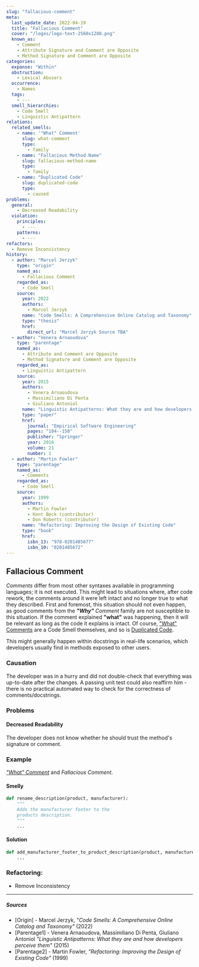 ```yaml
---
slug: "fallacious-comment"
meta:
  last_update_date: 2022-04-19
  title: "Fallacious Comment"
  cover: "/logos/logo-text-2560x1280.png"
  known_as:
    - Comment
    - Attribute Signature and Comment are Opposite
    - Method Signature and Comment are Opposite
categories:
  expanse: "Within"
  obstruction:
    - Lexical Abusers
  occurrence:
    - Names
  tags:
    - ---
  smell_hierarchies:
    - Code Smell
    - Linguistic Antipattern
relations:
  related_smells:
    - name: '"What" Comment'
      slug: what-comment
      type:
        - family
    - name: "Fallacious Method Name"
      slug: fallacious-method-name
      type:
        - family
    - name: "Duplicated Code"
      slug: duplicated-code
      type:
        - caused
problems:
  general:
    - Decreased Readability
  violation:
    principles:
      - ---
    patterns:
      - ---
refactors:
  - Remove Inconsistency
history:
  - author: "Marcel Jerzyk"
    type: "origin"
    named_as:
      - Fallacious Comment
    regarded_as:
      - Code Smell
    source:
      year: 2022
      authors:
        - Marcel Jerzyk
      name: "Code Smells: A Comprehensive Online Catalog and Taxonomy"
      type: "thesis"
      href:
        direct_url: "Marcel Jerzyk Source TBA"
  - author: "Venera Arnaoudova"
    type: "parentage"
    named_as:
      - Attribute and Comment are Opposite
      - Method Signature and Comment are Opposite
    regarded_as:
      - Linguistic Antipattern
    source:
      year: 2015
      authors:
        - Venera Arnaoudova
        - Massimiliano Di Penta
        - Giuliano Antoniol
      name: "Linguistic Antipatterns: What they are and how developers perceive them"
      type: "paper"
      href:
        journal: "Empirical Software Engineering"
        pages: "104--158"
        publisher: "Springer"
        year: 2016
        volume: 21
        number: 1
  - author: "Martin Fowler"
    type: "parentage"
    named_as:
      - Comments
    regarded_as:
      - Code Smell
    source:
      year: 1999
      authors:
        - Martin Fowler
        - Kent Beck (contributor)
        - Don Roberts (contributor)
      name: "Refactoring: Improving the Design of Existing Code"
      type: "book"
      href:
        isbn_13: "978-0201485677"
        isbn_10: "0201485672"
---
```


## Fallacious Comment

_Comments_ differ from most other syntaxes available in programming languages; it is not executed. This might lead to situations where, after code rework, the comments around it were left intact and no longer true to what they described. First and foremost, this situation should not even happen, as good comments from the _**"Why"** Comment_ family are not susceptible to this situation. If the comment explained **"what"** was happening, then it will be relevant as long as the code it explains is intact. Of course, ["What" Comments](./what-comment.md) are a Code Smell themselves, and so is [Duplicated Code](./duplicated-code.md).

This might generally happen within docstrings in real-life scenarios, which developers usually find in methods exposed to other users.

### Causation

The developer was in a hurry and did not double-check that everything was up-to-date after the changes. A passing unit test could also reaffirm him - there is no practical automated way to check for the correctness of comments/docstrings.

### Problems

#### Decreased Readability

The developer does not know whether he should trust the method's signature or comment.

### Example

<div class="example-block">

_["What" Comment](./what-comment.md)_ and _Fallacious Comment_.

#### Smelly

```py
def rename_description(product, manufacturer):
    """
    Adds the manufacturer footer to the
    products description.
    """
    ...


```

#### Solution

```py
def add_manufacturer_footer_to_product_description(product, manufacturer):
    ...
```

</div>

### Refactoring:

- Remove Inconsistency

---

##### Sources

- [Origin] - Marcel Jerzyk, _"Code Smells: A Comprehensive Online Catalog and Taxonomy"_ (2022)
- [Parentage1] - Venera Arnaoudova, Massimiliano Di Penta, Giuliano Antoniol _"Linguistic Antipatterns: What they are and how developers perceive them"_ (2015)
- [Parentage2] - Martin Fowler, _"Refactoring: Improving the Design of Existing Code"_ (1999)
